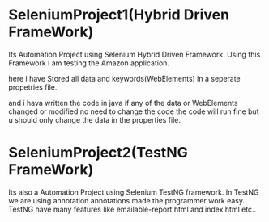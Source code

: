 # SeleniumProject1(Hybrid Driven FrameWork)
Its Automation Project using Selenium Hybrid Driven Framework.
Using this Framework i am testing the Amazon application.



here i have Stored all data and keywords(WebElements) in a 
seperate propetries file.


and i hava written the code in java
if any of the data or WebElements changed or modified no need
to change the code the code will run fine but u should only 
change the data in the properties file.


# SeleniumProject2(TestNG FrameWork)
Its also a Automation Project using Selenium TestNG framework.
In TestNG we are using annotation
annotations made the programmer work easy.
TestNG have many features like emailable-report.html
and index.html etc..
